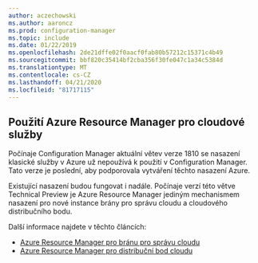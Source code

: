 ```yaml
---
author: aczechowski
ms.author: aaroncz
ms.prod: configuration-manager
ms.topic: include
ms.date: 01/22/2019
ms.openlocfilehash: 2de21dffe02f0aacf0fab80b57212c15371c4b49
ms.sourcegitcommit: bbf820c35414bf2cba356f30fe047c1a34c5384d
ms.translationtype: MT
ms.contentlocale: cs-CZ
ms.lasthandoff: 04/21/2020
ms.locfileid: "81717115"
---
```

## <a name="use-azure-resource-manager-for-cloud-services"></a><a name="bkmk_arm"></a>Použití Azure Resource Manager pro cloudové služby
<!--3605704-->

Počínaje Configuration Manager aktuální větev verze 1810 se nasazení klasické služby v Azure už nepoužívá k použití v Configuration Manager. Tato verze je poslední, aby podporovala vytváření těchto nasazení Azure. 

Existující nasazení budou fungovat i nadále. Počínaje verzí této větve Technical Preview je Azure Resource Manager jediným mechanismem nasazení pro nové instance brány pro správu cloudu a cloudového distribučního bodu.

Další informace najdete v těchto článcích:

- [Azure Resource Manager pro bránu pro správu cloudu](../../../../clients/manage/cmg/plan-cloud-management-gateway.md#azure-resource-manager)  
- [Azure Resource Manager pro distribuční bod cloudu](../../../../plan-design/hierarchy/use-a-cloud-based-distribution-point.md#azure-resource-manager)

